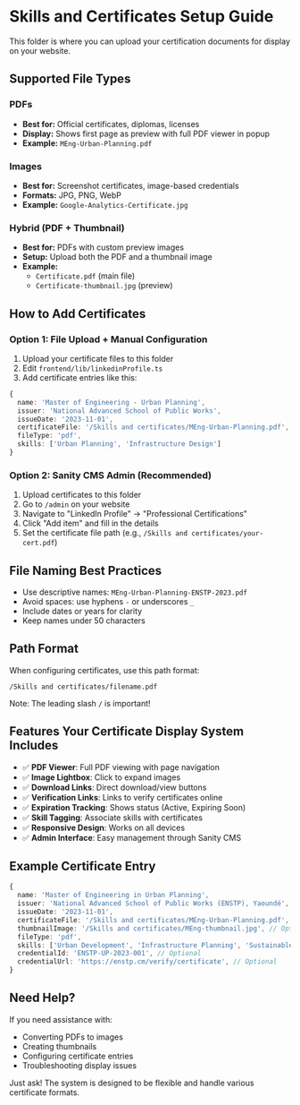 # Skills and Certificates Setup Guide

This folder is where you can upload your certification documents for display on your website.

## Supported File Types

### PDFs
- **Best for:** Official certificates, diplomas, licenses
- **Display:** Shows first page as preview with full PDF viewer in popup
- **Example:** `MEng-Urban-Planning.pdf`

### Images
- **Best for:** Screenshot certificates, image-based credentials
- **Formats:** JPG, PNG, WebP
- **Example:** `Google-Analytics-Certificate.jpg`

### Hybrid (PDF + Thumbnail)
- **Best for:** PDFs with custom preview images
- **Setup:** Upload both the PDF and a thumbnail image
- **Example:** 
  - `Certificate.pdf` (main file)
  - `Certificate-thumbnail.jpg` (preview)

## How to Add Certificates

### Option 1: File Upload + Manual Configuration
1. Upload your certificate files to this folder
2. Edit `frontend/lib/linkedinProfile.ts`
3. Add certificate entries like this:

```typescript
{
  name: 'Master of Engineering - Urban Planning',
  issuer: 'National Advanced School of Public Works',
  issueDate: '2023-11-01',
  certificateFile: '/Skills and certificates/MEng-Urban-Planning.pdf',
  fileType: 'pdf',
  skills: ['Urban Planning', 'Infrastructure Design']
}
```

### Option 2: Sanity CMS Admin (Recommended)
1. Upload certificates to this folder
2. Go to `/admin` on your website
3. Navigate to "LinkedIn Profile" → "Professional Certifications"
4. Click "Add item" and fill in the details
5. Set the certificate file path (e.g., `/Skills and certificates/your-cert.pdf`)

## File Naming Best Practices

- Use descriptive names: `MEng-Urban-Planning-ENSTP-2023.pdf`
- Avoid spaces: use hyphens `-` or underscores `_`
- Include dates or years for clarity
- Keep names under 50 characters

## Path Format

When configuring certificates, use this path format:
```
/Skills and certificates/filename.pdf
```

Note: The leading slash `/` is important!

## Features Your Certificate Display System Includes

- ✅ **PDF Viewer**: Full PDF viewing with page navigation
- ✅ **Image Lightbox**: Click to expand images
- ✅ **Download Links**: Direct download/view buttons
- ✅ **Verification Links**: Links to verify certificates online
- ✅ **Expiration Tracking**: Shows status (Active, Expiring Soon)
- ✅ **Skill Tagging**: Associate skills with certificates
- ✅ **Responsive Design**: Works on all devices
- ✅ **Admin Interface**: Easy management through Sanity CMS

## Example Certificate Entry

```typescript
{
  name: 'Master of Engineering in Urban Planning',
  issuer: 'National Advanced School of Public Works (ENSTP), Yaoundé',
  issueDate: '2023-11-01',
  certificateFile: '/Skills and certificates/MEng-Urban-Planning.pdf',
  thumbnailImage: '/Skills and certificates/MEng-thumbnail.jpg', // Optional
  fileType: 'pdf',
  skills: ['Urban Development', 'Infrastructure Planning', 'Sustainable Design'],
  credentialId: 'ENSTP-UP-2023-001', // Optional
  credentialUrl: 'https://enstp.cm/verify/certificate', // Optional
}
```

## Need Help?

If you need assistance with:
- Converting PDFs to images
- Creating thumbnails
- Configuring certificate entries
- Troubleshooting display issues

Just ask! The system is designed to be flexible and handle various certificate formats.
